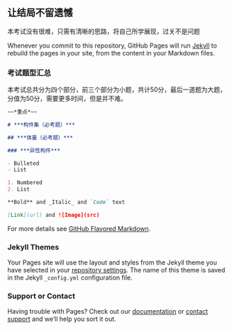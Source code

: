 ## 让结局不留遗憾

本考试没有很难，只需有清晰的思路，将自己所学展现，过关不是问题

Whenever you commit to this repository, GitHub Pages will run [Jekyll](https://jekyllrb.com/) to rebuild the pages in your site, from the content in your Markdown files.

### 考试题型汇总

本考试总共分为四个部分，前三个部分为小题，共计50分，最后一道题为大题，分值为50分，需要更多时间，但是并不难。
```markdown
~~*重点*~~

# ***构件集（必考题）***

## ***体量（必考题）***

### ***异性构件***

- Bulleted
- List

1. Numbered
2. List

**Bold** and _Italic_ and `Code` text

[Link](url) and ![Image](src)
```

For more details see [GitHub Flavored Markdown](https://guides.github.com/features/mastering-markdown/).

### Jekyll Themes

Your Pages site will use the layout and styles from the Jekyll theme you have selected in your [repository settings](https://github.com/YanQimeng/BIM/settings). The name of this theme is saved in the Jekyll `_config.yml` configuration file.

### Support or Contact

Having trouble with Pages? Check out our [documentation](https://help.github.com/categories/github-pages-basics/) or [contact support](https://github.com/contact) and we’ll help you sort it out.
